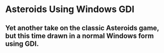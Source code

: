 # Asteroids Using Windows GDI

## Yet another take on the classic Asteroids game, but this time drawn in a normal Windows form using GDI.